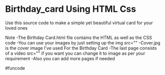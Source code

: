 # Birthday_card Using HTML Css
Use this source code to make a simple yet beautiful virtual card for your loved ones

Note
-The Birthday Card.html file contains the HTML as well as the CSS code
-You can use your images by just setting up the img src=""
-Cover.jpg is the cover image I've used For the Birthday Card
-The last page consists of a video src="" if you want you can change it to image as per your requirement
-Also you can add more pages if needed

#funcode
